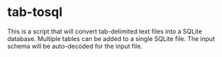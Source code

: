 tab-tosql
===

This is a script that will convert tab-delimited text files into a SQLite database. Multiple tables can be added to a single SQLite
file. The input schema will be auto-decoded for the input file.

